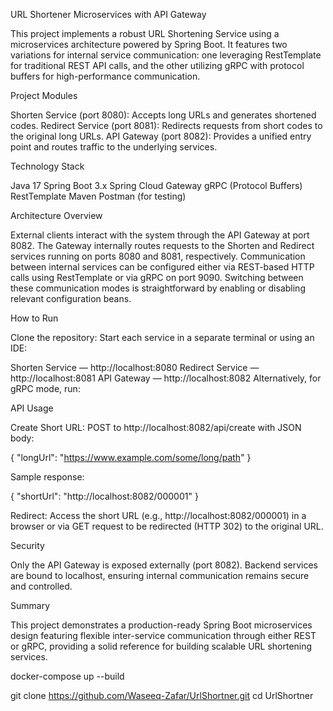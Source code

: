 URL Shortener Microservices with API Gateway

This project implements a robust URL Shortening Service using a microservices architecture powered by Spring Boot. It features two variations for internal service communication: one leveraging RestTemplate for traditional REST API calls, and the other utilizing gRPC with protocol buffers for high-performance communication.

Project Modules

Shorten Service (port 8080): Accepts long URLs and generates shortened codes.
Redirect Service (port 8081): Redirects requests from short codes to the original long URLs.
API Gateway (port 8082): Provides a unified entry point and routes traffic to the underlying services.

Technology Stack

Java 17
Spring Boot 3.x
Spring Cloud Gateway
gRPC (Protocol Buffers)
RestTemplate
Maven
Postman (for testing)

Architecture Overview

External clients interact with the system through the API Gateway at port 8082. The Gateway internally routes requests to the Shorten and Redirect services running on ports 8080 and 8081, respectively. Communication between internal services can be configured either via REST-based HTTP calls using RestTemplate or via gRPC on port 9090. Switching between these communication modes is straightforward by enabling or disabling relevant configuration beans.

How to Run

Clone the repository:
Start each service in a separate terminal or using an IDE:

Shorten Service — http://localhost:8080
Redirect Service — http://localhost:8081
API Gateway — http://localhost:8082
Alternatively, for gRPC mode, run:

API Usage

Create Short URL: POST to http://localhost:8082/api/create with JSON body:

{
  "longUrl": "https://www.example.com/some/long/path"
}

Sample response:

{
  "shortUrl": "http://localhost:8082/000001"
}

Redirect: Access the short URL (e.g., http://localhost:8082/000001) in a browser or via GET request to be redirected (HTTP 302) to the original URL.

Security

Only the API Gateway is exposed externally (port 8082). Backend services are bound to localhost, ensuring internal communication remains secure and controlled.

Summary

This project demonstrates a production-ready Spring Boot microservices design featuring flexible inter-service communication through either REST or gRPC, providing a solid reference for building scalable URL shortening services.

docker-compose up --build

git clone https://github.com/Waseeq-Zafar/UrlShortner.git
cd UrlShortner
